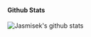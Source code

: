 #### Github Stats

![Jasmisek's github stats](https://github-readme-stats.vercel.app/api?username=Jasmisek&count_private=true&theme=tokyonight&hide=contribs,prs)
